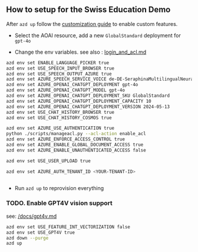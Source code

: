 
## How to setup for the Swiss Education Demo

After `azd up` follow the [customization guide](./customization.md) to enable custom features.

- Select the AOAI resource, add a new `GlobalStandard` deployment for `gpt-4o`

- Change the env variables.
see also : [login_and_acl.md](/docs/login_and_acl.md#setting-up-microsoft-entra-applications)

```bash
azd env set ENABLE_LANGUAGE_PICKER true
azd env set USE_SPEECH_INPUT_BROWSER true
azd env set USE_SPEECH_OUTPUT_AZURE true
azd env set AZURE_SPEECH_SERVICE_VOICE de-DE-SeraphinaMultilingualNeural
azd env set AZURE_OPENAI_CHATGPT_DEPLOYMENT gpt-4o
azd env set AZURE_OPENAI_CHATGPT_MODEL gpt-4o
azd env set AZURE_OPENAI_CHATGPT_DEPLOYMENT_SKU GlobalStandard
azd env set AZURE_OPENAI_CHATGPT_DEPLOYMENT_CAPACITY 10
azd env set AZURE_OPENAI_CHATGPT_DEPLOYMENT_VERSION 2024-05-13
azd env set USE_CHAT_HISTORY_BROWSER true
azd env set USE_CHAT_HISTORY_COSMOS true

azd env set AZURE_USE_AUTHENTICATION true
python ./scripts/manageacl.py --acl-action enable_acl
azd env set AZURE_ENFORCE_ACCESS_CONTROL true
azd env set AZURE_ENABLE_GLOBAL_DOCUMENT_ACCESS true
azd env set AZURE_ENABLE_UNAUTHENTICATED_ACCESS false

azd env set USE_USER_UPLOAD true

azd env set AZURE_AUTH_TENANT_ID <YOUR-TENANT-ID>



```
- Run `azd up` to reprovision everything 


### TODO. Enable GPT4V vision support
see: [/docs/gpt4v.md](/docs/gpt4v.md)
```bash
azd env set USE_FEATURE_INT_VECTORIZATION false
azd env set USE_GPT4V true
azd down --purge
azd up

```
